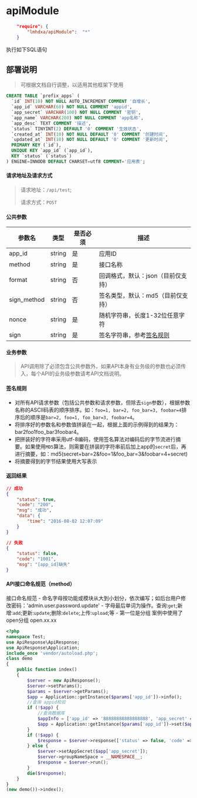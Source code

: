 # apiModule


``` json
    "require": {
        "lmhdxa/apiModule":  "*"
    }
```


执行如下SQL语句
## 部署说明

> 可根据文档自行调整，以适用其他框架下使用

```sql
CREATE TABLE `prefix_apps` (
  `id` INT(10) NOT NULL AUTO_INCREMENT COMMENT '自增长',
  `app_id` VARCHAR(60) NOT NULL COMMENT 'appid',
  `app_secret` VARCHAR(100) NOT NULL COMMENT '密钥',
  `app_name` VARCHAR(200) NOT NULL COMMENT 'app名称',
  `app_desc` TEXT COMMENT '描述',
  `status` TINYINT(2) DEFAULT '0' COMMENT '生效状态',
  `created_at` INT(10) NOT NULL DEFAULT '0' COMMENT '创建时间',
  `updated_at` INT(10) NOT NULL DEFAULT '0' COMMENT '更新时间',
  PRIMARY KEY (`id`),
  UNIQUE KEY `app_id` (`app_id`),
  KEY `status` (`status`)
) ENGINE=INNODB DEFAULT CHARSET=utf8 COMMENT='应用表';
```

#### 请求地址及请求方式

> 请求地址：`/api/test`;
>
> 请求方式：`POST`

#### 公共参数

|参数名|类型|是否必须|描述|
|----|----|----|----|
|app_id|string|是|应用ID|
|method|string|是|接口名称|
|format|string|否|回调格式，默认：json（目前仅支持）|
|sign_method|string|否|签名类型，默认：md5（目前仅支持）|
|nonce|string|是|随机字符串，长度1-32位任意字符|
|sign|string|是|签名字符串，参考[签名规则](#签名规则)|

#### 业务参数

> API调用除了必须包含公共参数外，如果API本身有业务级的参数也必须传入，每个API的业务级参数请考API文档说明。



#### 签名规则

- 对所有API请求参数（包括公共参数和请求参数，但除去`sign`参数），根据参数名称的ASCII码表的顺序排序。如：`foo=1, bar=2, foo_bar=3, foobar=4`排序后的顺序是`bar=2, foo=1, foo_bar=3, foobar=4`。
- 将排序好的参数名和参数值拼装在一起，根据上面的示例得到的结果为：bar2foo1foo_bar3foobar4。
- 把拼装好的字符串采用utf-8编码，使用签名算法对编码后的字节流进行摘要。如果使用`MD5`算法，则需要在拼装的字符串前后加上app的`secret`后，再进行摘要，如：md5(secret+bar=2&foo=1&foo_bar=3&foobar=4+secret)
- 将摘要得到的字节结果使用大写表示

#### 返回结果

```json
// 成功
{
    "status": true,
    "code": "200",
    "msg": "成功",
    "data": {
        "time": "2016-08-02 12:07:09"
    }
}

// 失败
{
    "status": false,
    "code": "1001",
    "msg": "[app_id]缺失"
}
```
#### API接口命名规范（method）

 接口命名规范
    - 命名字母按功能或模块从大到小划分，依次编写；如后台用户修改密码：'admin.user.password.update'
    - 字母最后单词为操作。查询:`get`;新增:`add`;更新:`update`;删除:`delete`;上传:`upload`;等
    - 第一位是分组 案例中使用了open分组 open.xx.xx

``` php
<?php
namespace Test;
use ApiResponse\ApiResponse;
use ApiResponse\Application;
include_once 'vendor/autoload.php';
class demo
{
    public function index()
    {
        $server = new ApiResponse();
        $server->setParams();
        $params = $server->getParams();
        $app = Application::getInstance($params['app_id'])->info();
        //查询 appid校验
        if (!$app) {
            //查询数据库
            $appInfo = ['app_id' => '88888888888888888', 'app_secret' => 'dasfasfafa41545458'];
            $app = Application::getInstance($params['app_id'])->set($appInfo);
        }
        if (!$app) {
            $response = $server->response(['status' => false, 'code' => '401']);
        } else {
            $server->setAppSecret($app['app_secret']);
            $server->groupNameSpace = __NAMESPACE__;
            $response = $server->run();
        }
        die($response);
    }
}
(new demo())->index();

```
